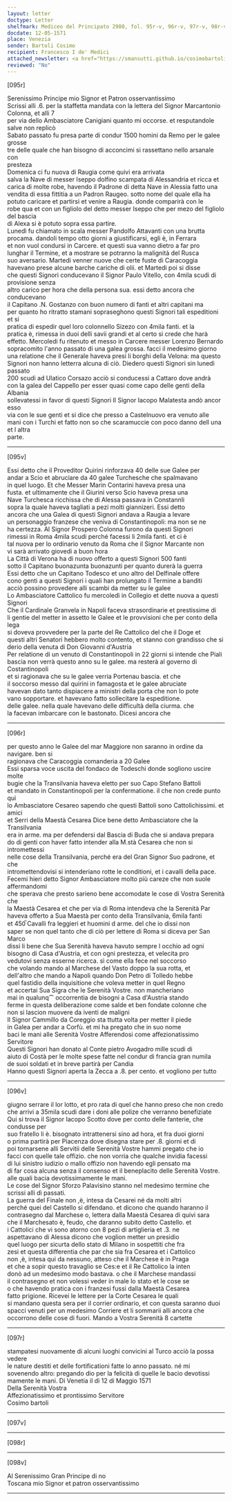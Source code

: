 ```yaml
---
layout: letter
doctype: Letter
shelfmark: Mediceo del Principato 2980, fol. 95r-v, 96r-v, 97r-v, 98r-v
docdate: 12-05-1571
place: Venezia
sender: Bartoli Cosimo
recipient: Francesco I de' Medici
attached_newsletter: <a href="https://smansutti.github.io/cosimobartoli/texts/3081_020/">3081_020</a>
reviewed: "No"
---
```


[095r]  
  
  
Serenissimo Principe mio Signor et Patron osservantissimo  
Scrissi alli .6. per la staffetta mandata con la lettera del Signor Marcantonio Colonna, et alli 7  
per via dello Ambasciatore Canigiani quanto mi occorse. et resputandole salve non replicò  
Sabato passato fu presa parte di condur 1500 homini da Remo per le galee grosse  
tre delle quale che han bisogno di acconcimi si rassettano nello arsanale con  
presteza  
Domenica ci fu nuova di Raugia come quivi era arrivata  
salva la Nave di messer Iseppo dolfino scampata di Alessandria et ricca et  
carica di molte robe, havendo il Padrone di detta Nave in Alessia fatto una  
vendita di essa fittitia a un Padron Raugeo. sotto nome del quale ella ha  
potuto caricare et partirsi et venire a Raugia. donde comparirà con le  
robe qua et con un figliolo del detto messer Iseppo che per mezo del figliolo del bascia  
di Alexa si è potuto sopra essa partire.  
Lunedì fu chiamato in scala messer Pandolfo Attavanti con una brutta  
procama. dandoli tempo otto giorni a giustificarsi, egli è, in Ferrara  
et non vuol condursi in Carcere. et questi sua vanno dietro a far pro  
lunghar il Termine, et a mostrare se potranno la malignità del Rusca  
suo aversario. Martedi venner nuove che certe fuste di Caracoggia  
havevano prese alcune barche cariche di olii. et Martedi poi si disse  
che questi Signori conducevano il Signor Paulo Vitello, con 4mila scudi di provisione senza  
altro carico per hora che della persona sua. essi detto ancora che conducevano  
il Capitano .N. Gostanzo con buon numero di fanti et altri capitani ma  
per quanto ho ritratto stamani sopraseghono questi Signori tali espeditioni et si  
pratica di espedir quel loro colonnello Sizezo con 4mila fanti. et la  
pratica è, rimessa in duoi delli savii grandi et al certo si crede che harà  
effetto. Mercoledi fu ritenuto et messo in Carcere messer Lorenzo Bernardo  
sopracomito l'anno passato di una galea grossa. facci il medesimo giorno  
una relatione che il Generale haveva presi li borghi della Velona: ma questo  
Signori non hanno letterra alcuna di ciò. Diedero questi Signori sin lunedì passato  
200 scudi ad Ulatico Corsazo acciò si conducessi a Cattaro dove andrà  
con la galea del Cappello per esser quasi come capo delle genti della Albania  
sollevatessi in favor di questi Signori Il Signor Iacopo Malatesta andò ancor esso  
via con le sue genti et si dice che presso a Castelnuovo era venuto alle  
mani con i Turchi et fatto non so che scaramuccie con poco danno dell una et l altra  
parte.  
  
---  

[095v]  
  
  
Essi detto che il Proveditor Quirini rinforzava 40 delle sue Galee per  
andar a Scio et abruciare da 40 galee Turchesche che spalmavano  
in quel luogo. Et che Messer Marin Contarini haveva presa una  
fusta. et ultimamente che il Giurini verso Scio haveva presa una  
Nave Turchesca ricchissa che di Alessa passava in Constannli  
sopra la quale haveva tagliati a pezi molti giannizeri. Essi detto  
ancora che una Galea di questi Signori andava a Raugia a levare  
un personaggio franzese che veniva di Constantinopoli: ma non se ne  
ha certezza. Al Signor Prospero Colonna furono da questi Signori  
rimessi in Roma 4mila scudi perché facessi li 2mila fanti. et ci è  
tal nuova per lo ordinario venuto da Roma che il Signor Marcante non  
vi sarà arrivato giovedi a buon hora  
La Città di Verona ha di nuovo offerto a questi Signori 500 fanti  
sotto il Capitano buonazunta buonazunti per quanto durerà la guerra  
Essi detto che un Capitano Todesco et uno altro del Delfinale offere  
cono genti a questi Signori i quali han prolungato il Termine a banditi  
acciò possino provedere alli scambi da metter su le galee  
Lo Ambasciatore Cattolico fu mercoledì in Collegio et dette nuova a questi Signori  
Che il Cardinale Granvela in Napoli faceva strasordinarie et prestissime di  
li gentie del metter in assetto le Galee et le provvisioni che per conto della lega  
si doveva provvedere per la parte del Re Cattolico del che il Doge et  
questi altri Senatori hebbero molto contento, et stanno con grandisso che si  
derio della venuta di Don Giovanni d'Austria  
Per relatione di un venuto di Constantinopoli in 22 giorni si intende che Piali  
bascia non verrà questo anno su le galee. ma resterà al governo di Costantinopoli  
et si ragionava che su le galee verria Portenau bascia. et che  
il soccorso messo dal quirini in famagosta et le galee abruciate  
havevan dato tanto dispiacere a ministri della porta che non lo pote  
vano sopportare. et havevano fatto sollecitare la espeditione.  
delle galee. nella quale havevano delle difficultà della ciurma. che  
la facevan imbarcare con le bastonato. Dicesi ancora che  
  
---  

[096r]  
  
  
per questo anno le Galee del mar Maggiore non saranno in ordine da navigare. ben si  
ragionava che Caracoggia comanderia a 20 Galee  
Essi sparsa voce uscita del fondaco de Todeschi donde sogliono uscire molte  
bugie che la Transilvania haveva eletto per suo Capo Stefano Battoli  
et mandato in Constantinopoli per la confermatione. il che non crede punto qui  
lo Ambasciatore Cesareo sapendo che questi Battoli sono Cattolichissimi. et amici  
et Serri della Maestà Cesarea Dice bene detto Ambasciatore che la Transilvania  
era in arme. ma per defendersi dal Bascia di Buda che si andava prepara  
do di genti con haver fatto intender alla M.stà Cesarea che non si intromettessi  
nelle cose della Transilvania, perché era del Gran Signor Suo padrone, et che  
intromettendovisi si intenderiano rotte le conditioni, et i cavalli della pace.  
Fecemi hieri detto Signor Ambasciatore molto più careze che non suole affermandomi  
che sperava che presto sarieno bene accomodate le cose di Vostra Serenità che  
la Maestà Cesarea et che per via di Roma intendeva che la Serenità Par  
haveva offerto a Sua Maestà per conto della Transilvania, 6mila fanti  
et 450̅ Cavalli fra leggieri et huomini d arme. del che io dissi non  
saper se non quel tanto che di ciò per lettere di Roma si diceva per San Marco  
dissi li bene che Sua Serenità haveva havuto sempre l occhio ad ogni  
bisogno di Casa d'Austria, et con ogni prestezza, et velecita pro  
vedutovi senza esserne ricerca. sì come ella fece nel soccorso  
che volando mando al Marchese del Vasto doppo la sua rotta, et  
dell'altro che mando a Napoli quando Don Petro di Tolledo hebbe  
quel fastidio della inquisitione che voleva metter in quel Regno  
et accertai Sua Sigra che le Serenità Vostre. non mancheriano  
mai in qualunq⁀ occorrentia de bisogni a Casa d'Austria stando  
ferme in questa deliberazione come salde et ben fondate colonne che  
non si lascion muovere da iventi de maligni  
Il Signor Cammillo da Coreggio sta ttutta volta per metter il piede  
in Galea per andar a Corfù. et mi ha pregato che in suo nome  
baci le mani alle Serenità Vostre Afferendosi come affezionatissimo Servitore  
Questi Signori han donato al Conte pietro Avogadro mille scudi di  
aiuto di Costà per le molte spese fatte nel condur di francia gran numila  
de suoi soldati et in breve partirà per Candia  
Hanno questi Signori aperta la Zecca a .8. per cento. et vogliono per tutto  
  
---  

[096v]  
  
  
giugno serrare il lor lotto, et pro rata di quel che hanno preso che non credo  
che arrivi a 35mila scudi dare i doni alle polize che verranno benefiziate  
Qui si trova il Signor Iacopo Scotto dove per conto delle fanterie, che condusse per  
suo fratello li è. bisognato intrattenersi sino ad hora, et fra duoi giorni  
o prima partirà per Piacenza dove disegna stare per .8. giorni et di  
poi tornarsene alli Servitii delle Serenità Vostre hammi pregato che io  
facci con quelle tale offizio. che non vorria che qualche invidia facessi  
di lui sinistro iudizio o mallo offizio non havendo egli pensato ma  
di far cosa alcuna senza il consenso et il beneplacito delle Serenità Vostre.  
alle quali bacia devotissimamente le mani.  
Le cose del Signor Sforzo Palavisino stanno nel medesimo termine che  
scrissi alli dì passati.  
La guerra del Finale non ,è, intesa da Cesarei né da molti altri  
perché quei del Castello si difendano. et dicono che quando haranno il  
contrasegno dal Marchese o, lettera dalla Maestà Cesarea di quivi sara  
che il Marchesato è, feudo, che daranno subito detto Castello. et  
i Cattolici che vi sono atorno con 8 pezi di artiglieria et .3. ne  
aspettavano di Alessa dicono che voglion metter un presidio  
quel luogo per sicurta dello stato di Milano in sospettiti che fra  
zesi et questa differentia che par che sia fra Cesarea et i Cattolico  
non ,è, intesa qui da nessuno, atteso che il Marchese è in Praga  
et che a sopir questo travaglio se Ces:e et il Re Cattolico la inten  
donò ad un medesimo modo bastava. o che il Marchese mandassi  
il contrasegno et non volessi veder in male lo stato et le cose se  
o che havendo pratica con i franzesi fussi dalla Maestà Cesarea  
fatto prigione. Ricevei le lettere per la Corte Cesarea le quali  
si mandano questa sera per il corrier ordinario, et con questa saranno duoi  
spacci venuti per un medesimo Corriere et li sommarii alli ancora che  
occorrono delle cose di fuori. Mando a Vostra Serenità 8 cartette  
  
---  

[097r]  
  
  
stampatesi nuovamente di alcuni luoghi convicini al Turco acciò la possa vedere  
le nature destiti et delle fortificationi fatte lo anno passato. né mi  
sovenendo altro: pregando dio per la felicità di quelle le bacio devotissi  
mamente le mani. Di Venetia il dì 12 di Maggio 1571  
Della Serenità Vostra  
Affezionatissimo et prontissimo Servitore  
Cosimo bartoli  
  
---  

[097v]  
  
  
  
---  

[098r]  
  
  
  
---  

[098v]  
  
  
Al Serenissimo Gran Principe di no  
Toscana mio Signor et patron osservantissimo  
  
---  

